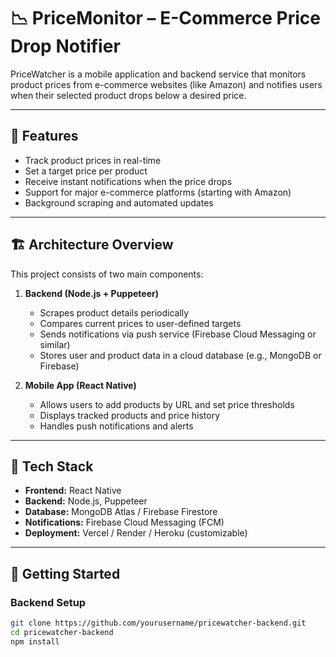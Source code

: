 # 📉 PriceMonitor – E-Commerce Price Drop Notifier

PriceWatcher is a mobile application and backend service that monitors product prices from e-commerce websites (like Amazon) and notifies users when their selected product drops below a desired price.

---

## 📱 Features

- Track product prices in real-time
- Set a target price per product
- Receive instant notifications when the price drops
- Support for major e-commerce platforms (starting with Amazon)
- Background scraping and automated updates

---

## 🏗️ Architecture Overview

This project consists of two main components:

1. **Backend (Node.js + Puppeteer)**  
   - Scrapes product details periodically  
   - Compares current prices to user-defined targets  
   - Sends notifications via push service (Firebase Cloud Messaging or similar)  
   - Stores user and product data in a cloud database (e.g., MongoDB or Firebase)

2. **Mobile App (React Native)**  
   - Allows users to add products by URL and set price thresholds  
   - Displays tracked products and price history  
   - Handles push notifications and alerts  

---

## 🧰 Tech Stack

- **Frontend:** React Native  
- **Backend:** Node.js, Puppeteer  
- **Database:** MongoDB Atlas / Firebase Firestore  
- **Notifications:** Firebase Cloud Messaging (FCM)  
- **Deployment:** Vercel / Render / Heroku (customizable)  

---

## 🚀 Getting Started

### Backend Setup

```bash
git clone https://github.com/yourusername/pricewatcher-backend.git
cd pricewatcher-backend
npm install
